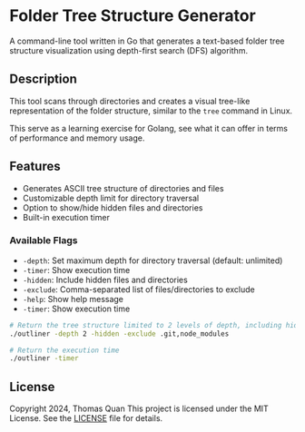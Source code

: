 # Folder Tree Structure Generator

A command-line tool written in Go that generates a text-based folder tree structure visualization using depth-first search (DFS) algorithm.

## Description

This tool scans through directories and creates a visual tree-like representation of the folder structure, similar to the `tree` command in Linux.

This serve as a learning exercise for Golang, see what it can offer in terms of performance and memory usage.

## Features

- Generates ASCII tree structure of directories and files
- Customizable depth limit for directory traversal
- Option to show/hide hidden files and directories
- Built-in execution timer

### Available Flags

- `-depth`: Set maximum depth for directory traversal (default: unlimited)
- `-timer`: Show execution time
- `-hidden`: Include hidden files and directories
- `-exclude`: Comma-separated list of files/directories to exclude
- `-help`: Show help message
- `-timer`: Show execution time

```bash 
# Return the tree structure limited to 2 levels of depth, including hidden files, and excluding .git and node_modules directories
./outliner -depth 2 -hidden -exclude .git,node_modules

# Return the execution time
./outliner -timer
```




## License
Copyright 2024, Thomas Quan
This project is licensed under the MIT License. See the [LICENSE](LICENSE) file for details.

